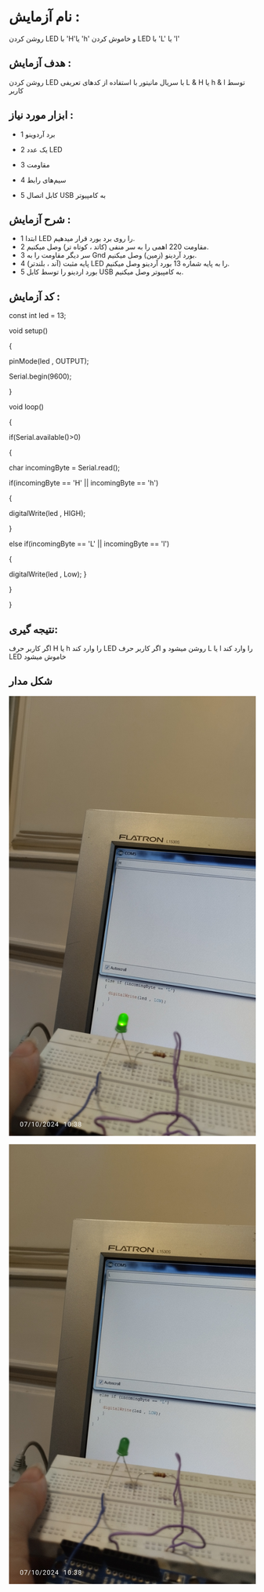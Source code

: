 # نام آزمایش :

روشن کردن LED با 'H'یا 'h' و خاموش کردن LED با 'L' یا 'l'

## هدف آزمایش :

روشن کردن LED با سریال مانیتور با استفاده از کدهای تعریفی L & H یا h & l توسط کاربر 

## ابزار مورد نیاز :

* 1 برد آردوینو
  
* 2 یک عدد LED
  
* 3 مقاومت
  
* 4 سیم‌های رابط
  
* 5 کابل اتصال USB به کامپیوتر
  

## شرح آزمایش :

  * 1 ابتدا LED را روی برد بورد قرار میدهیم.
  * 2 مقاومت 220 اهمی را به سر منفی (کاتد ، کوتاه تر) وصل میکنیم.
  * 3 سر دیگر مقاومت را به Gnd بورد آردینو (زمین) وصل میکنیم.
  * 4 پایه مثبت (آند ، بلندتر) LED را به پایه شماره 13 بورد آردینو وصل میکنیم.
  * 5 بورد اردینو را توسط کابل  USB  به کامپیوتر وصل میکنیم.


## کد آزمایش :

const int led = 13;

void setup()

{

pinMode(led , OUTPUT);

Serial.begin(9600);

}

void loop() 

{

if(Serial.available()>0)

{

  char incomingByte = Serial.read();
  
  if(incomingByte == 'H' || incomingByte == 'h')
  
  {
  
  digitalWrite(led , HIGH);
    
  }
  
  else if(incomingByte == 'L' || incomingByte == 'l')
  
  {
  
  digitalWrite(led , Low);
  }
  
}

}

## نتیجه گیری: 
اگر کاربر حرف H یا h را وارد کند LED روشن میشود و اگر کاربر حرف L یا l را وارد کند LED خاموش میشود

## شکل مدار
![توضیح تصویر](https://github.com/Rahel12384/microprocessor-2/blob/main/Micro3/Report%201/IMG_20241007_103823.jpg)

![توضیح تصویر](https://github.com/Rahel12384/microprocessor-2/blob/main/Micro3/Report%201/IMG_20241007_103832.jpg)


